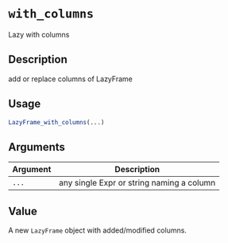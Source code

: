 # `with_columns`

Lazy with columns

## Description

add or replace columns of LazyFrame

## Usage

```r
LazyFrame_with_columns(...)
```

## Arguments

| Argument | Description                               | 
| -------- | ----------------------------------------- |
| `...`         | any single Expr or string naming a column | 

## Value

A new `LazyFrame` object with added/modified columns.


